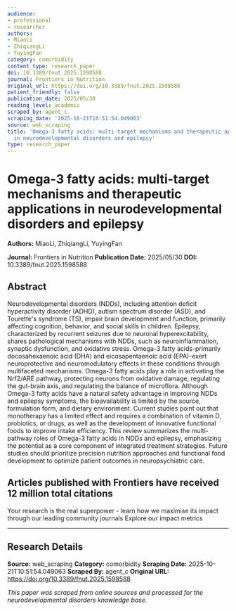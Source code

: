 ```yaml
---
audience:
- professional
- researcher
authors:
- MiaoLi
- ZhiqiangLi
- YuyingFan
category: comorbidity
content_type: research_paper
doi: 10.3389/fnut.2025.1598588
journal: Frontiers in Nutrition
original_url: https://doi.org/10.3389/fnut.2025.1598588
patient_friendly: false
publication_date: 2025/05/30
reading_level: academic
scraped_by: agent_c
scraping_date: '2025-10-21T10:51:54.049063'
source: web_scraping
title: 'Omega-3 fatty acids: multi-target mechanisms and therapeutic applications
  in neurodevelopmental disorders and epilepsy'
type: research_paper
---
```

# Omega-3 fatty acids: multi-target mechanisms and therapeutic applications in neurodevelopmental disorders and epilepsy

**Authors:** MiaoLi, ZhiqiangLi, YuyingFan

**Journal:** Frontiers in Nutrition
**Publication Date:** 2025/05/30
**DOI:** 10.3389/fnut.2025.1598588

## Abstract

Neurodevelopmental disorders (NDDs), including attention deficit hyperactivity disorder (ADHD), autism spectrum disorder (ASD), and Tourette's syndrome (TS), impair brain development and function, primarily affecting cognition, behavior, and social skills in children. Epilepsy, characterized by recurrent seizures due to neuronal hyperexcitability, shares pathological mechanisms with NDDs, such as neuroinflammation, synaptic dysfunction, and oxidative stress. Omega-3 fatty acids-primarily docosahexaenoic acid (DHA) and eicosapentaenoic acid (EPA)-exert neuroprotective and neuromodulatory effects in these conditions through multifaceted mechanisms. Omega-3 fatty acids play a role in activating the Nrf2/ARE pathway, protecting neurons from oxidative damage, regulating the gut-brain axis, and regulating the balance of microflora. Although Omega-3 fatty acids have a natural safety advantage in improving NDDs and epilepsy symptoms, the bioavailability is limited by the source, formulation form, and dietary environment. Current studies point out that monotherapy has a limited effect and requires a combination of vitamin D, probiotics, or drugs, as well as the development of innovative functional foods to improve intake efficiency. This review summarizes the multi-pathway roles of Omega-3 fatty acids in NDDs and epilepsy, emphasizing the potential as a core component of integrated treatment strategies. Future studies should prioritize precision nutrition approaches and functional food development to optimize patient outcomes in neuropsychiatric care.

## Articles published with Frontiers have received 12 million total citations

Your research is the real superpower - learn how we maximise its impact through our leading community journals
Explore our impact metrics

---

## Research Details

**Source:** web_scraping
**Category:** comorbidity
**Scraping Date:** 2025-10-21T10:51:54.049063
**Scraped By:** agent_c
**Original URL:** https://doi.org/10.3389/fnut.2025.1598588

*This paper was scraped from online sources and processed for the neurodevelopmental disorders knowledge base.*